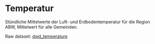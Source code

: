 # Temperatur

Stündliche Mittelwerte der Luft- und Erdbodentemperatur für die Region ABW,
Mittelwert für alle Gemeinden.

Raw dataset: [dwd_temperature](../../raw/dwd_temperature/dataset.md)
